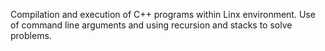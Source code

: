 
Compilation and execution of C++ programs within Linx environment.
Use of command line arguments and using recursion and stacks to solve problems.
